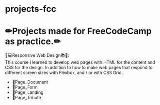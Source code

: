 # projects-fcc
<h1>✏Projects made for FreeCodeCamp as practice.✏</h1>

📱💻Responsive Web Design📚🎨:
<br>
This course I learned to develop web pages with HTML for the content and CSS for the design. In addition to how to make web pages that respond to different screen sizes with Flexbox, and / or with CSS Grid.
<br>
<ul>
  <li>📌Page_Document</li>
  <li>📌Page_Form</li>
  <li>📌Page_Landing</li>
  <li>📌Page_Tribute</li>
</ul>



